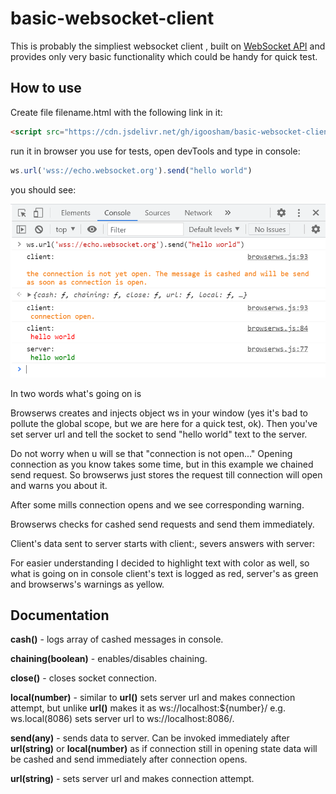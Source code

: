 # basic-websocket-client

This is probably the simpliest websocket client , built on [WebSocket API](https://developer.mozilla.org/en-US/docs/Web/API/WebSocket) and provides only very basic functionality which could be handy for quick test.

## How to use

Create file filename.html with the following link in it:

``` html
<script src="https://cdn.jsdelivr.net/gh/igoosham/basic-websocket-client/browserws.min.js"></script>
```
run it in browser you use for tests, open devTools and type in console:

``` javascript
ws.url('wss://echo.websocket.org').send("hello world")
```

you should see: 

![echo-sample](/images/echo-sample.png)

In two words what's going on is 

Browserws creates and injects object ws in your window (yes it's bad to pollute the global scope, but we are here for a quick test, ok).
Then you've set server url and tell the socket to send "hello world" text to the server.

Do not worry when u will se that "connection is not open..." Opening connection as you know takes some time, but in this example we chained send request. So browserws just stores the request till connection will open and warns you about it.

After some mills connection opens and we see corresponding warning.

Browserws checks for cashed send requests and send them immediately.

Client's data sent to server starts with client:, severs answers with server:

For easier understanding I decided to highlight text with color as well, so what is going on in console client's text is logged as red, server's as green and browserws's warnings as yellow.

## Documentation

**cash()** - logs array of cashed messages in console.

**chaining(boolean)** - enables/disables chaining.

**close()** - closes socket connection.

**local(number)** - similar to **url()** sets server url and makes connection attempt, but unlike **url()** makes it as ws://localhost:${number}/ 
                    e.g. ws.local(8086) sets server url to ws://localhost:8086/.
                    
**send(any)** - sends data to server. Can be invoked immediately after **url(string)** or **local(number)** as if connection still in opening state data will be cashed and send                 immediately after connection opens.

**url(string)** - sets server url and makes connection attempt.


